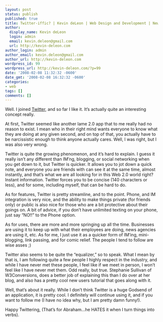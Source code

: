 ```yaml
---
layout: post
status: publish
published: true
title: Twitter-iffic? | Kevin deLeon | Web Design and Development | New Orleans, LA
author:
  display_name: Kevin deLeon
  login: admin
  email: kevin.deleon@gmail.com
  url: http://kevin-deleon.com
author_login: admin
author_email: kevin.deleon@gmail.com
author_url: http://kevin-deleon.com
wordpress_id: 99
wordpress_url: http://kevin-deleon.com/?p=99
date: '2008-02-08 11:32:32 -0600'
date_gmt: '2008-02-08 16:32:32 -0600'
categories:
- web
tags: []
comments: []
---
```

Well. I joined [Twitter](http://twitter.com/kevindeleon), and so far I like it. It&rsquo;s actually quite an interesting concept really.

At first, Twitter seemed like another lame 2.0 app that to me really had no reason to exist. I mean who in their right mind wants everyone to know what they are doing at any given second, and on top of that, you actually have to be narcissistic enough to think anyone actually cares. Well, I was right, but I was also very wrong.

Twitter is quite the growing phenomenon, and it&rsquo;s hard to explain. I guess it really isn&rsquo;t any different than IM&rsquo;ng, blogging, or social networking when you get down to it, but Twitter is quicker. It allows you to jot down a quick note, and everyone you are friends with can see it at the same time, almost instantly, and that&rsquo;s what we are all looking for in this Web 2.0 world right? Instant information. Twitter forces you to be concise (140 characters or less), and for some, including myself, that can be hard to do.

As for features, Twitter is pretty streamline, and to the point. Phone, and IM integration is very nice, and the ability to make things private (for friends only) or public is also nice for those who are a bit protective about their goings on. A bit of advice, if you don&rsquo;t have unlimited texting on your phone, just say &ldquo;NO!!&rdquo; to the Phone option.

As for uses, there are more and more springing up all the time. Businesses are using it to keep up with what their employees are doing, news agencies are using it, etc. As for me, I just use it as a quicker form of IM&rsquo;ing, mini-blogging, link passing, and for comic relief. The people I tend to follow are wise asses ;)

Twitter also seems to be quite the &ldquo;equalizer,&rdquo; so to speak. What I mean by that is, I am following quite a few people I highly respect in the industry, and while I have never met these people, I feel like if we meet in person, I won&rsquo;t feel like I have never met them. Odd really, but true. Stephanie Sullivan of W3Conversions, does a better job of explaining this than I do over at her blog, and also has a pretty cool new users tutorial that goes along with it.

Well, that&rsquo;s about it really. While I don&rsquo;t think Twitter is a huge Godsend of an application, it is pretty cool. I definitely will continue using it, and if you want to follow me (I have no idea why, but I am pretty damn funny!).

Happy Twittering, (That&rsquo;s for Abraham...he HATES it when I turn things into verbs).

